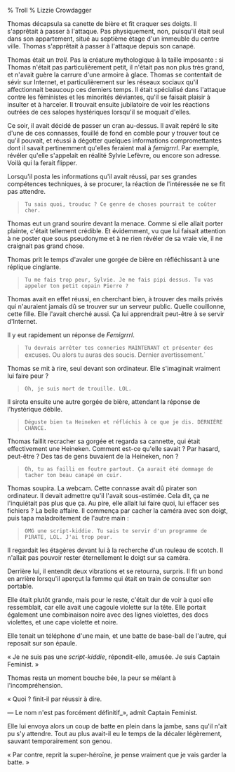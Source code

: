 % Troll
% Lizzie Crowdagger

Thomas décapsula sa canette de bière et fit craquer ses doigts. Il
s'apprêtait à passer à l'attaque. Pas physiquement, non, puisqu'il
était seul dans son appartement, situé au septième étage d'un immeuble
du centre ville. Thomas s'apprêtait à passer à l'attaque depuis son
canapé.

Thomas était un *troll*. Pas la créature mythologique à la taille
imposante : si Thomas n'était pas particulièrement petit, il n'était
pas non plus très grand, et n'avait guère la carrure d'une armoire à
glace. Thomas se contentait de sévir sur Internet, et particulièrement
sur les réseaux sociaux qu'il affectionnait beaucoup ces derniers
temps. Il était spécialisé dans l'attaque contre les féministes et
les minorités déviantes, qu'il se faisait plaisir à insulter et à
harceler. Il trouvait ensuite jubilatoire de voir les réactions
outrées de ces salopes hystériques lorsqu'il se moquait d'elles.

Ce soir, il avait décidé de passer un cran au-dessus. Il avait repéré
le site d'une de ces connasses, fouillé de fond en comble pour y
trouver tout ce qu'il pouvait, et réussi à dégotter quelques
informations compromettantes dont il savait pertinemment qu'elles
feraient mal à *femigrrrl*. Par exemple, révéler qu'elle s'appelait en
réalité Sylvie Lefèvre, ou encore son adresse. Voilà qui la ferait
flipper.

Lorsqu'il posta les informations qu'il avait réussi, par ses grandes
compétences techniques, à se procurer, la réaction de l'intéressée ne
se fit pas attendre.

> `Tu sais quoi, trouduc ? Ce genre de choses pourrait te coûter
> cher.`


Thomas eut un grand sourire devant la menace. Comme si elle allait
porter plainte, c'était tellement crédible. Et évidemment, vu que lui
faisait attention à ne poster que sous pseudonyme et à ne rien révéler
de sa vraie vie, il ne craignait pas grand chose.

Thomas prit le temps d'avaler une gorgée de bière en réfléchissant à
une réplique cinglante.

> `Tu me fais trop peur, Sylvie. Je me fais pipi dessus. Tu vas
> appeler ton petit copain Pierre ?`


Thomas avait en effet réussi, en cherchant bien, à trouver des mails
privés qui n'auraient jamais dû se trouver sur un serveur
public. Quelle couillonne, cette fille. Elle l'avait cherché aussi. Ça
lui apprendrait peut-être à se servir d'Internet.

Il y eut rapidement un réponse de *Femigrrrl*.

> `Tu devrais arrêter tes conneries MAINTENANT et présenter des
> `excuses. Ou alors tu auras des soucis. Dernier avertissement.`

Thomas se mit à rire, seul devant son ordinateur. Elle s'imaginait
vraiment lui faire peur ?

> `Oh, je suis mort de trouille. LOL.`

Il sirota ensuite une autre gorgée de bière, attendant la réponse de
l'hystérique débile.

> `Déguste bien ta Heineken et réfléchis à ce que je dis. DERNIÈRE
> CHANCE.`


Thomas faillit recracher sa gorgée et regarda sa cannette, qui était effectivement une
Heineken. Comment est-ce qu'elle savait ? Par hasard, peut-être ? Des
tas de gens buvaient de la Heineken, non ?

> `Oh, tu as failli en foutre partout. Ça aurait été dommage de tacher ton beau
> canapé en cuir.`

Thomas soupira. La webcam. Cette connasse avait dû pirater son
ordinateur. Il devait admettre qu'il l'avait sous-estimée. Cela dit,
ça ne l'inquiétait pas plus que ça. Au pire, elle allait lui faire
quoi, lui effacer ses fichiers ? La belle affaire. Il commença par
cacher la caméra avec son doigt, puis tapa maladroitement de l'autre
main :

> `OMG une script-kiddie. Tu sais te servir d'un programme de P1RATE,
> LOL. J'ai trop peur.`

Il regardait les étagères devant lui à la recherche d'un rouleau de
scotch. Il n'allait pas pouvoir rester éternellement le doigt sur sa
caméra.

Derrière lui, il entendit deux vibrations et se
retourna, surpris. Il fit un bond en arrière lorsqu'il aperçut la
femme qui était en train de consulter son portable.

Elle était plutôt grande, mais pour le reste, c'était dur de voir à
quoi elle ressemblait, car elle avait une cagoule violette sur la
tête. Elle portait également une combinaison noire avec des lignes
violettes, des docs violettes, et une cape violette et noire.

Elle tenait un téléphone d'une main, et une batte de
base-ball de l'autre, qui reposait sur son épaule.

« Je ne suis pas une *script-kiddie*, répondit-elle, amusée. Je suis
Captain Feminist. »

Thomas resta un moment bouche bée, la peur se mêlant à
l'incompréhension.

« Quoi ? finit-il par réussir à dire.

— Le nom n'est pas forcément définitif_», admit Captain Feminist.

Elle lui envoya alors un coup de batte en plein dans la jambe, sans
qu'il n'ait pu s'y attendre. Tout au plus avait-il eu le temps de la
décaler légèrement, sauvant temporairement son genou.

« Par contre, reprit la super-héroïne, je pense vraiment que je vais
garder la batte. »

